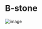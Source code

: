 # B-stone

![image](https://user-images.githubusercontent.com/28599454/41086111-af4bc3b0-6a41-11e8-9f9f-2d642b12666e.png)
